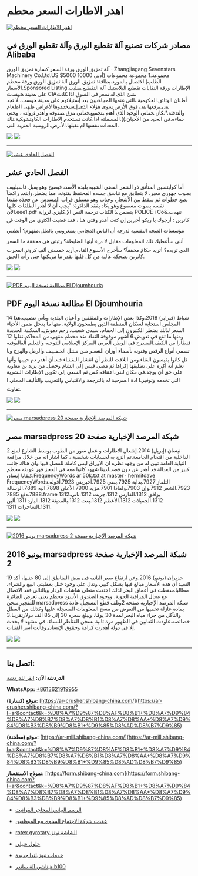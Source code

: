 # اهدر الاطارات السعر محطم

<a href="https://swt.shibang-china.com/?l=ar&img&k=%D8%A7%D9%87%D8%AF%D8%B1+%D8%A7%D9%84%D8%A7%D8%B7%D8%A7%D8%B1%D8%A7%D8%AA+%D8%A7%D9%84%D8%B3%D8%B9%D8%B1+%D9%85%D8%AD%D8%B7%D9%85" target="_blank">![اهدر الاطارات السعر محطم](http://static.shibang-china.com/all-800x300/825.jpg)</a>

## مصادر شركات تصنيع آلة تقطيع الورق وآلة تقطيع الورق في Alibaba
آلة تمزيق الورق ورقة السعر كسارة تمزيق الورق &middot; Zhangjiagang Sevenstars Machinery Co.Ltd.US $5000 10000 مجموعة.1 مجموعة مجموعات (أدني الطلب).الاتصال بالمورد.بطاقة: تمزيق الورق آلة تمزيق الورق ورقة محطم الأسعار.Sponsored Listing.الإطارات ورقة النفايات تقطيع البلاستيك آلة التقطيع.ﺼﻠﻴﺏ ﻋﻠﻰ ﻤﺩﻴﻨﺔ ﺨﻭﺴـﺕ CIAﺸﺊ ﺍﻟﺫﻯ ﻟﻪ ﺴﻌﺭ ﻓﻰ ﺍﻟﺴﻭﻕ.ﻟﺫﺍ ﻜﺎﻨﺕ ﺃﻁﻨﺎﻥ.ﺍﻟﻭﺜﺎﺌﻕ.ﺍﻟﺤﻜﻭﻤﻴﺔ.،ﺍﻟﺘﻰ ﻏﻨﻤﻬﺎ ﺍﻟﻤﺠﺎﻫﺩﻭﻥ ﺒﻌﺩ ﺇﺴﺘﻴﻼﺌﻬﻡ ﻋﻠﻰ ﻤﺩﻴﻨﺔ ﺨﻭﺴﺕ،.ﻻ ﺘﺠﺩ ﻤﻥ.ﻴﺭﻓﻌﻬﺎ ﻤﻥ ﻓﻭﻕ ﺍﻷﺭﺽ ﺴﻭﻯ ﻫﺅﻻﺀ ﺍﻟﺫﻯ.ﺇ.ﺴﺘﺨﺩﻤﻭﻫﺎ ﻷﻏﺭﺍﺽ ﻁﻬﻰ ﺍﻟﻁﻌﺎﻡ ﻭﺍﻟﺘﺩﻓﺌﺔ.*.ﻜﺎﻥ ﺤﻘﺎﻨﻰ ﺍﻟﻭﺤﻴﺩ ﺍﻟﺫﻯ ﺃﻫﺘﻡ ﺒﺘﺠﻤﻴﻊ.ﻓﻐﺎﻨﻰ ﻤﺯﻕ ﺼﻔﻭﻓﻪ ﻭﺃﻫﺩﺭ ﺜﺭﻭﺍﺘﻪ ، ﻭﺤﺘﻰ ﺩﻤﺎﺀﻩ.ﻓﻰ ﺍﻟﻌﺩﻴﺩ ﻤﻥ ﺍﻷﺤﻴﺎﻥ.)).ﺍﻟﻤﺴﻔﻠﺘﻪ ﻟﺫﺍ ﻜﺎﻨﺕ ﺘﺴﺘﺨﺩﻡ ﺍﻻﻁﺎﺭﺍﺕ ﺍﻟﻜﺎﻭﺘﺸﻭﻜﻴﺔ ﺘﻠﻙ ﺍﻟﻤﻌﺩﺍﺕ ﻨﻔﺴﻬﺎ ﻟﻡ ﺘﻘﺒﻠﻬﺎ.ﺍﻷ.ﺭﺽ.ﺍﻟﺭﻭﺴﻴﺔ ﺍﻟﻤﺘﺭﺒﺔ ﺍﻟﺘﻰ.


<a href="https://whatsapp.shibangsoft.com/WhatsApp.php" target="_blank" title="WhatsApp">![](http://static.shibang-china.com/icon/whatsapp.png)</a> <a href="https://swt.shibang-china.com/?l=ar&icon&k=%D8%A7%D9%87%D8%AF%D8%B1+%D8%A7%D9%84%D8%A7%D8%B7%D8%A7%D8%B1%D8%A7%D8%AA+%D8%A7%D9%84%D8%B3%D8%B9%D8%B1+%D9%85%D8%AD%D8%B7%D9%85" target="_blank">![](http://static.shibang-china.com/icon/chat-ar.png)</a>

---

<a href="https://swt.shibang-china.com/?l=ar&img&k=%D8%A7%D9%87%D8%AF%D8%B1+%D8%A7%D9%84%D8%A7%D8%B7%D8%A7%D8%B1%D8%A7%D8%AA+%D8%A7%D9%84%D8%B3%D8%B9%D8%B1+%D9%85%D8%AD%D8%B7%D9%85" target="_blank">![الفصل الحادي عشر](http://static.shibang-china.com/all-800x300/366.jpg)</a>

## الفصل الحادي عشر
أما كوليتسين المتأنق ذو الشعر الفضي الشبيه بلبدة الأسد، فيصيح وهو يقبل فاسيلييف بصوت جهوري معبر، لا يتطابق مع تناسق جسده المحتفظ بفتوته، مما يضطر.وابتعد راكضاً بضع خطوات ثم سقط بين الأشجار، وجذب وهو مستلق قراب المسدس عن فخذه مقنعا نفسه بصوت مسموع وهو يكاد يفقد الذاكرة: &quot;يجب أن لا أهدر الطلقات كلـها الآن.eee1.pdf ﻳﺘﻀﻤﻦ ﺬ اﻟﻜﺘﺎب ﺗﺮﺟﻤﺔ اﻟﻨﺺ اﻹ ﻜﻠﻴﺰي ﻟﺮواﻳﺔ POLICE i Co&amp;.ﺗﻨﻬﺪت ﻛﺎﺗﺮﻳﻦ : أرﺟﻮك ﻳﺎ رﻳﻜﻮ أﺧﱪين إن ﻛﻨﺖ أﻫﺪر وﻗﺘﻲ ﻫﻨﺎ ، ﻓﻘﺪ ﻗﻀﻴﺖ اﻟﻜﺜري ﻣﻦ اﻟﻮﻗﺖ ﰲ ﻣﺆﺳﺴﺎت اﻟﺼﺤﺔ اﻟﻨﻔﺴﻴﺔ ﻟﺪرﺟﺔ أن اﻟﻨﺎس اﳌﺠﺎﻧني ﻳﺸﻌﺮوﻧﻨﻲ ﺑﺎﳌﻠﻞ.ﻣﻔﻬﻮم؟ أﺗﻈﻨني أﻧﻨﻲ ﺳﺄﻋﻄﻴﻚ ﺗﻠﻚ اﳌﻌﻠﻮﻣﺎت ﻣﻘﺎﺑﻞ ﻻ ﳾء أﻳﺘﻬﺎ اﻟﻀﺎﺑﻄﺔ؟ رﺗﺒﺘﻲ ﻫﻲ ﻣﺤﻘﻘﺔ.ﻣﺎ اﻟﺴﻌﺮ اﻟﺬي ﺗﺮﻳﺪه؟ أﺗﺮﻳﺪ ﺣﻜامً ﻣﺨﻔﻔﺎً؟ ﺳﺄﺧﺮج اﻷﺳﺒﻮع اﻟﻘﺎدم.أرﻳﺪ ﺧﻤﺴني أﻟﻒ ﻛﺮوﻧﺮ.اﻧﻔﺠﺮت ﻛﺎﺗﺮﻳﻦ ﺑﻀﺤﻜﺔ ﻋﺎﻟﻴﺔ ﻣﻦ ﻛﻞ ﻗﻠﺒﻬﺎ ﺑﻘﺪر ﻣﺎ ميﻜﻨﻬﺎ ﺣﺘﻰ رأت اﻟﺤﻨﻖ.


<a href="https://whatsapp.shibangsoft.com/WhatsApp.php" target="_blank" title="WhatsApp">![](http://static.shibang-china.com/icon/whatsapp.png)</a> <a href="https://swt.shibang-china.com/?l=ar&icon&k=%D8%A7%D9%87%D8%AF%D8%B1+%D8%A7%D9%84%D8%A7%D8%B7%D8%A7%D8%B1%D8%A7%D8%AA+%D8%A7%D9%84%D8%B3%D8%B9%D8%B1+%D9%85%D8%AD%D8%B7%D9%85" target="_blank">![](http://static.shibang-china.com/icon/chat-ar.png)</a>

---

<a href="https://swt.shibang-china.com/?l=ar&img&k=%D8%A7%D9%87%D8%AF%D8%B1+%D8%A7%D9%84%D8%A7%D8%B7%D8%A7%D8%B1%D8%A7%D8%AA+%D8%A7%D9%84%D8%B3%D8%B9%D8%B1+%D9%85%D8%AD%D8%B7%D9%85" target="_blank">![PDF مطالعة نسخة اليوم El Djoumhouria](http://static.shibang-china.com/all-800x300/21.jpg)</a>

## PDF مطالعة نسخة اليوم El Djoumhouria
14 شباط (فبراير) 2018.وكذا بعض الإطارات والمثقفين و أعيان البلدية ويأتي تنصيب.هذا المجلس استجابة لسكان المنطقة الذين يطمحون.الولاية، منها ما يدخل ضمن الأحياء السعر لذلك يضطر الكثيرون إلى الحمام، سيدي شعيب، رجم دموش،.السكنية الجديدة ومنها ما تقع في تعويض.6 أشهر موقوفة النفاذ ضد محطم مقهى.من المحاكم.نقلوا 12 قنطارا من الكيف.المسرح في الوطن العربي المركز الإسلامي للتوجيه والتعليم العاليوﻓﻴﻪ ﺗﺴﻤﻰ أﻧﻮاع اﻟﺮﻗﺺ وﻓﻨﻮﻧﻪ ﺑﺄﺳﻤﺎء أوزان اﻟﺸﻌـﺮ ﻣـﻦ ﻣـﺜـﻞ اﳋـﻔـﻴـﻒ.واﻟﺮﻣﻞ واﻟﻬﺰج وﺑﺎ ﺜﻞ ﻛﺎﻧﻮا ﻳﻘﻴﺴﻮن اﻟﻐﻨﺎء.وﻣﻦ اﻟﻼﻓﺖ ﻟﻠﻨﻈﺮ أن اﻧﺘﺸﺎر اﻟـﻐـﻨـﺎء ﻗـﺪ.أن أﻫﺪر دم ﺣﺒﻴﺒﻬﺎ وأﻧﻬﺎ ﺗﻌﻠﻢ أﻧﻪ أﻛﺮه ﻋﻠﻰ ﺗﻄﻠﻴﻘﻬﺎ إﻛﺮاﻫﺎ.ﺛﻢ ﻣﻀﻰ ﻗﻴﺲ إﻟﻰ اﻟﺸﺎم وﺣﺼﻞ ﻣﻦ ﻳﺰﻳﺪ ﺑﻦ ﻣﻌﺎوﻳﺔ ﻋﻠﻰ ﺣﻖ أن ﻳﻮﺟﺪ.ﻓﻲ ﻣﻜﺎن ﻟﺒﻨﻰ.اﻋﺘﻨﺎﻗﻪ ﻛﻔﻦ ﺛﻢ اﻟﺴﻌﻲ إﻟﻰ ﺗﻜﻮﻳﻦ اﻹﻃﺎرات اﻟﺒﺸﺮﻳﺔ اﻟﺘﻲ ﺗﺨﺪﻣﻪ وﺗﻮﻓﻴﺮ.ا ﺎدة ا ﺴﺮﺣﻴﺔ ﻟﻪ ﺑﺎﻟﺘﺮﺟﻤﺔ واﻻﻗﺘﺒﺎس واﻟﺘﻌﺮﻳﺐ واﻟﺘﺄﻟﻴﻒ اﶈﻠﻲ ا ﺘﻔﺎوت.


<a href="https://whatsapp.shibangsoft.com/WhatsApp.php" target="_blank" title="WhatsApp">![](http://static.shibang-china.com/icon/whatsapp.png)</a> <a href="https://swt.shibang-china.com/?l=ar&icon&k=%D8%A7%D9%87%D8%AF%D8%B1+%D8%A7%D9%84%D8%A7%D8%B7%D8%A7%D8%B1%D8%A7%D8%AA+%D8%A7%D9%84%D8%B3%D8%B9%D8%B1+%D9%85%D8%AD%D8%B7%D9%85" target="_blank">![](http://static.shibang-china.com/icon/chat-ar.png)</a>

---

<a href="https://swt.shibang-china.com/?l=ar&img&k=%D8%A7%D9%87%D8%AF%D8%B1+%D8%A7%D9%84%D8%A7%D8%B7%D8%A7%D8%B1%D8%A7%D8%AA+%D8%A7%D9%84%D8%B3%D8%B9%D8%B1+%D9%85%D8%AD%D8%B7%D9%85" target="_blank">![مصر marsadpress شبكة المرصد الإخبارية صفحة 20](http://static.shibang-china.com/all-800x300/668.jpg)</a>

## مصر marsadpress شبكة المرصد الإخبارية صفحة 20
2 نيسان (إبريل) 2014.إشعال الاطارات و عمل سور من الطوب بوسط الشارع لمنع الداخلية من اقتحام الجامعة.تم الزج به لحسابات شخصية ، كما اشار انه من خلال مرافعة النيابة العامة تبين له من وجهه نظره ان الاوراق ليس كاملة للفصل فيها وان هناك جانب كبير من العدالة قد أهدر عن دون قصد.لدينا شهود كانوا معه في الحجز فور عودته محطم كبقايا إنسان.FrequencyWords ar 50k.txt at master · hermitdave FrequencyWords.التلفاز 7927.بداية 7925.يبقى 7925.أخبريني 7923.أقوله 7923.الشعر 7912.وإن 7903.ولماذا 7901.مزيد 7900.الأعلى 7898.اليه 7889.الرسالة 7888.دفع 7885.frame 1312.يوافق 1312.الفارس 1312.جربت 1312.تاتي 1312.الجميلات 1312.الأعظم 1312.بعت 1312.بالمدينة 1312.البارد 1311.ألين 1311.الساحرات 1311.


<a href="https://whatsapp.shibangsoft.com/WhatsApp.php" target="_blank" title="WhatsApp">![](http://static.shibang-china.com/icon/whatsapp.png)</a> <a href="https://swt.shibang-china.com/?l=ar&icon&k=%D8%A7%D9%87%D8%AF%D8%B1+%D8%A7%D9%84%D8%A7%D8%B7%D8%A7%D8%B1%D8%A7%D8%AA+%D8%A7%D9%84%D8%B3%D8%B9%D8%B1+%D9%85%D8%AD%D8%B7%D9%85" target="_blank">![](http://static.shibang-china.com/icon/chat-ar.png)</a>

---

<a href="https://swt.shibang-china.com/?l=ar&img&k=%D8%A7%D9%87%D8%AF%D8%B1+%D8%A7%D9%84%D8%A7%D8%B7%D8%A7%D8%B1%D8%A7%D8%AA+%D8%A7%D9%84%D8%B3%D8%B9%D8%B1+%D9%85%D8%AD%D8%B7%D9%85" target="_blank">![يونيو 2016 marsadpress شبكة المرصد الإخبارية صفحة 2](http://static.shibang-china.com/all-800x300/693.jpg)</a>

## يونيو 2016 marsadpress شبكة المرصد الإخبارية صفحة 2
19 حزيران (يونيو) 2016.وعن ارتفاع سعر البانيه فى بعض المناطق إلى 80 جنيها، أكد السيد أن هذه الأسعار مبالغ فيها بشكل كبير، وتدل على وجود خلل بعمليتى البيع والشراء، مطالبا.سقطت في أعماق البحر لذلك اختفت منعلى شاشات الردار وبالتالى فقد الاتصال مع مجال المراقبة الجوية، ووجود الصندوق الأسود محطم يعني تعرض الطائرة للتفجير.سجن marsadpress شبكة المرصد الإخبارية صفحة 2وتلف قطع التسجيل عادة بمادة عازلة تحميها من التعرض من مسح المعلومات المسجلة عليها وكذلك من العطل والتآكل من جراء مياه البحر لمدة 30 يومًا، ويبلغ سعره 30 إلى 85 ألف دولارتقريبا.3 خصائصه.عاودت الثعابين في الظهور مرة ثانية بسجن القناطر للنساء، في مشهد لا يحدث إلا في دولة أهدرت كرامة وحقوق الإنسان.وقالت أسر الفتيات.


<a href="https://whatsapp.shibangsoft.com/WhatsApp.php" target="_blank" title="WhatsApp">![](http://static.shibang-china.com/icon/whatsapp.png)</a> <a href="https://swt.shibang-china.com/?l=ar&icon&k=%D8%A7%D9%87%D8%AF%D8%B1+%D8%A7%D9%84%D8%A7%D8%B7%D8%A7%D8%B1%D8%A7%D8%AA+%D8%A7%D9%84%D8%B3%D8%B9%D8%B1+%D9%85%D8%AD%D8%B7%D9%85" target="_blank">![](http://static.shibang-china.com/icon/chat-ar.png)</a>

---
## اتصل بنا:

**الدردشة الآن:** [انقر للدردشة](https://swt.shibang-china.com?l=ar&contact&k=%D8%A7%D9%87%D8%AF%D8%B1+%D8%A7%D9%84%D8%A7%D8%B7%D8%A7%D8%B1%D8%A7%D8%AA+%D8%A7%D9%84%D8%B3%D8%B9%D8%B1+%D9%85%D8%AD%D8%B7%D9%85)

**WhatsApp:**  [+8613621919955](https://whatsapp.shibangsoft.com/WhatsApp.php)

**موقع (كسارة):** [https://ar-crusher.shibang-china.com/](https://ar-crusher.shibang-china.com/?l=ar&contact&k=%D8%A7%D9%87%D8%AF%D8%B1+%D8%A7%D9%84%D8%A7%D8%B7%D8%A7%D8%B1%D8%A7%D8%AA+%D8%A7%D9%84%D8%B3%D8%B9%D8%B1+%D9%85%D8%AD%D8%B7%D9%85)

**موقع (مطحنة):** [https://ar-mill.shibang-china.com/](https://ar-mill.shibang-china.com/?l=ar&contact&k=%D8%A7%D9%87%D8%AF%D8%B1+%D8%A7%D9%84%D8%A7%D8%B7%D8%A7%D8%B1%D8%A7%D8%AA+%D8%A7%D9%84%D8%B3%D8%B9%D8%B1+%D9%85%D8%AD%D8%B7%D9%85)

**نموذج الاستفسار:** [https://form.shibang-china.com](https://form.shibang-china.com?l=ar&contact&k=%D8%A7%D9%87%D8%AF%D8%B1+%D8%A7%D9%84%D8%A7%D8%B7%D8%A7%D8%B1%D8%A7%D8%AA+%D8%A7%D9%84%D8%B3%D8%B9%D8%B1+%D9%85%D8%AD%D8%B7%D9%85)

* [الرسم البياني المحاجر الغرانيت](../26/%D8%A7%D9%84%D8%B1%D8%B3%D9%85%20%D8%A7%D9%84%D8%A8%D9%8A%D8%A7%D9%86%D9%8A%20%D8%A7%D9%84%D9%85%D8%AD%D8%A7%D8%AC%D8%B1%20%D8%A7%D9%84%D8%BA%D8%B1%D8%A7%D9%86%D9%8A%D8%AA.md)

* [عقدت شركة الاجتماع السنوي مع الموظفين](../26/%D8%B9%D9%82%D8%AF%D8%AA%20%D8%B4%D8%B1%D9%83%D8%A9%20%D8%A7%D9%84%D8%A7%D8%AC%D8%AA%D9%85%D8%A7%D8%B9%20%D8%A7%D9%84%D8%B3%D9%86%D9%88%D9%8A%20%D9%85%D8%B9%20%D8%A7%D9%84%D9%85%D9%88%D8%B8%D9%81%D9%8A%D9%86.md)

* [rotex gyrotary الشاشة تهتز](../27/rotex%20gyrotary%20%D8%A7%D9%84%D8%B4%D8%A7%D8%B4%D8%A9%20%D8%AA%D9%87%D8%AA%D8%B2.md)

* [حلول شيلي](../27/%D8%AD%D9%84%D9%88%D9%84%20%D8%B4%D9%8A%D9%84%D9%8A.md)

* [خدمات نيوزيلندا جديدة](../28/%D8%AE%D8%AF%D9%85%D8%A7%D8%AA%20%D9%86%D9%8A%D9%88%D8%B2%D9%8A%D9%84%D9%86%D8%AF%D8%A7%20%D8%AC%D8%AF%D9%8A%D8%AF%D8%A9.md)

* [هيتاشي آلة ساندر b100](../30/%D9%87%D9%8A%D8%AA%D8%A7%D8%B4%D9%8A%20%D8%A2%D9%84%D8%A9%20%D8%B3%D8%A7%D9%86%D8%AF%D8%B1%20b100.md)